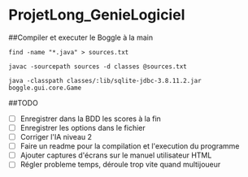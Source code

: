 # ProjetLong_GenieLogiciel

##Compiler et executer le Boggle à la main


`find -name "*.java" > sources.txt`


`javac -sourcepath sources -d classes @sources.txt`


`java -classpath classes/:lib/sqlite-jdbc-3.8.11.2.jar boggle.gui.core.Game`


##TODO

- [ ] Enregistrer dans la BDD les scores à la fin
- [ ] Enregistrer les options dans le fichier
- [ ] Corriger l'IA niveau 2
- [ ] Faire un readme pour la compilation et l'execution du programme
- [ ] Ajouter captures d'écrans sur le manuel utilisateur HTML
- [ ] Régler probleme temps, déroule trop vite quand multijoueur
